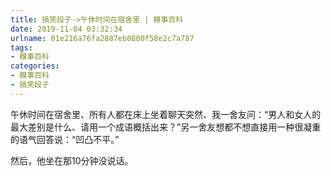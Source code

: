 ```yaml
---
title: 搞笑段子->午休时间在宿舍里 | 糗事百科
date: 2019-11-04 03:32:34
urlname: 01e216a76fa2887eb0800f58e2c7a787
tags: 
- 糗事百科
categories:
- 糗事百科
- 搞笑段子
---
```

午休时间在宿舍里、所有人都在床上坐着聊天突然、我一舍友问：“男人和女人的最大差别是什么、请用一个成语概括出来？”另一舍友想都不想直接用一种很凝重的语气回答说：“凹凸不平。”

然后，他坐在那10分钟没说话。



